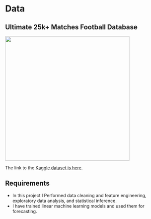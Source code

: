 # Data

## Ultimate 25k+ Matches Football Database

<div>
    <img width="400px" height="auto" src="https://images.unsplash.com/photo-1489944440615-453fc2b6a9a9?ixlib=rb-1.2.1&ixid=MnwxMjA3fDB8MHxwaG90by1wYWdlfHx8fGVufDB8fHx8&auto=format&fit=crop&w=1482&q=80" alt="" />
</div>

The link to the [Kaggle dataset is here](https://www.kaggle.com/prajitdatta/ultimate-25k-matches-football-database-european).

## Requirements

- In this project I Performed data cleaning and feature engineering, exploratory data analysis, and statistical inference.
- I have trained linear machine learning models and used them for forecasting.
